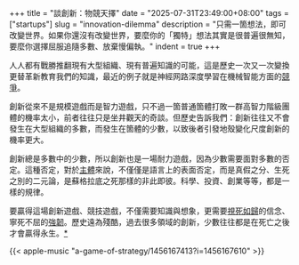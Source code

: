 +++
title = "談創新：物競天擇"
date = "2025-07-31T23:49:00+08:00"
tags = ["startups"]
slug = "innovation-dilemma"
description = "只需一箇想法，即可改變世界。如果你還沒有改變世界，要麼你的「獨特」想法其實是很普遍很無知，要麼你選擇屈服追隨多數、放棄慢偏執。"
indent = true
+++

人人都有戰勝推翻現有大型組織、現有普遍知識的可能，這是歷史一次又一次變換更替革新教育我們的知識，最近的例子就是神經网路深度學習在機械智能方面的[競爭](https://reuixiy.notion.site/1e6c9131ed4f801d8c98fc6e90c41a87)。

創新從來不是規模遊戲而是智力遊戲，只不過一箇普通箇體打敗一群高智力階級團體的機率太小，前者往往只是坐井觀天的奇談。但歷史告訴我們：創新往往又不會發生在大型組織的多數，而發生在箇體的少數，以致後者引發地殼變化尺度創新的機率更大。

創新總是多數中的少數，所以創新也是一場耐力遊戲，因為少數需要面對多數的否定。這種否定，對於[主體](https://reuixiy.notion.site/21dc9131ed4f8090a893c569bd5aac3b)來說，不僅僅是語言上的表面否定，而是真假之分、生死之別的二元論，是蘇格拉底之死那樣的非此即彼。科學、投資、創業等等，都是一樣的規律。

要贏得這場創新遊戲、競技遊戲，不僅需要知識與想象，更需要[視死如歸](https://reuixiy.notion.site/6e8b328b1b074260a4e56959e42b8af5)的信念、寧死不屈的[強韌](https://reuixiy.notion.site/138c9131ed4f80ec981ff28f3437a56d#138c9131ed4f804ca996e6ec52f87927)。歷史遠為殘酷，過去很多領域的創新，少數往往都是在死亡之後才會贏得永生。[*](https://reuixiy.notion.site/241c9131ed4f8010a0b9e62faa7f8640)

{{< apple-music "a-game-of-strategy/1456167413?i=1456167610" >}}